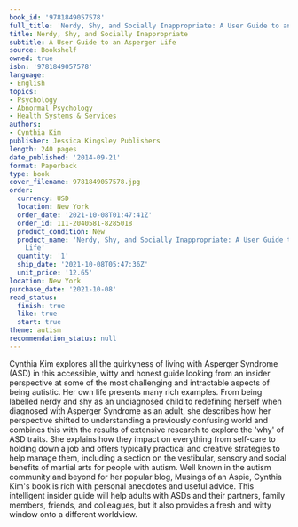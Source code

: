 ```yaml
---
book_id: '9781849057578'
full_title: 'Nerdy, Shy, and Socially Inappropriate: A User Guide to an Asperger Life'
title: Nerdy, Shy, and Socially Inappropriate
subtitle: A User Guide to an Asperger Life
source: Bookshelf
owned: true
isbn: '9781849057578'
language:
- English
topics:
- Psychology
- Abnormal Psychology
- Health Systems & Services
authors:
- Cynthia Kim
publisher: Jessica Kingsley Publishers
length: 240 pages
date_published: '2014-09-21'
format: Paperback
type: book
cover_filename: 9781849057578.jpg
order:
  currency: USD
  location: New York
  order_date: '2021-10-08T01:47:41Z'
  order_id: 111-2040581-8285018
  product_condition: New
  product_name: 'Nerdy, Shy, and Socially Inappropriate: A User Guide to an Asperger
    Life'
  quantity: '1'
  ship_date: '2021-10-08T05:47:36Z'
  unit_price: '12.65'
location: New York
purchase_date: '2021-10-08'
read_status:
  finish: true
  like: true
  start: true
theme: autism
recommendation_status: null
---
```

Cynthia Kim explores all the quirkyness of living with Asperger Syndrome (ASD) in this accessible, witty and honest guide looking from an insider perspective at some of the most challenging and intractable aspects of being autistic. Her own life presents many rich examples. From being labelled nerdy and shy as an undiagnosed child to redefining herself when diagnosed with Asperger Syndrome as an adult, she describes how her perspective shifted to understanding a previously confusing world and combines this with the results of extensive research to explore the 'why' of ASD traits. She explains how they impact on everything from self-care to holding down a job and offers typically practical and creative strategies to help manage them, including a section on the vestibular, sensory and social benefits of martial arts for people with autism.
Well known in the autism community and beyond for her popular blog, Musings of an Aspie, Cynthia Kim's book is rich with personal anecdotes and useful advice. This intelligent insider guide will help adults with ASDs and their partners, family members, friends, and colleagues, but it also provides a fresh and witty window onto a different worldview.
